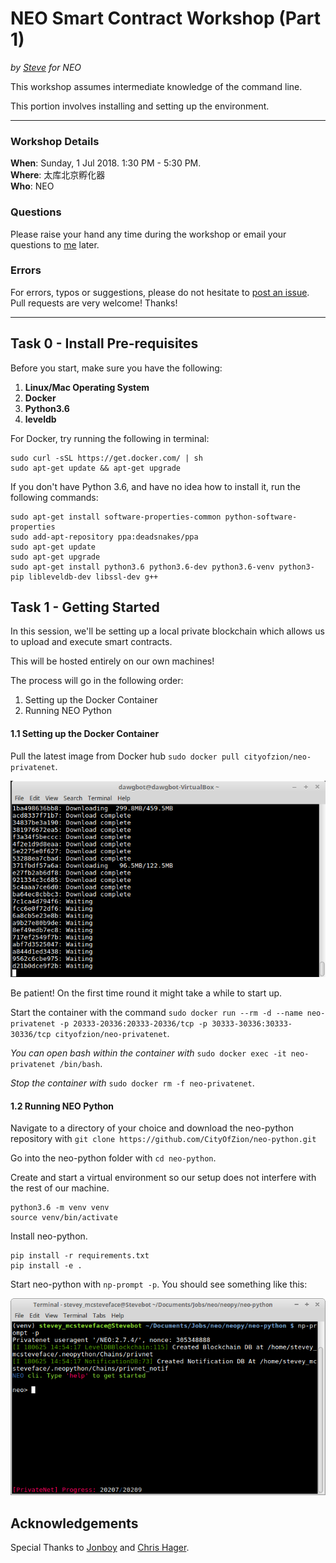
# NEO Smart Contract Workshop (Part 1)
*by [Steve](https://github.com/HandsomeJeff) for NEO*

This workshop assumes intermediate knowledge of the command line.

This portion involves installing and setting up the environment.
___

### Workshop Details
**When**: Sunday, 1 Jul 2018. 1:30 PM - 5:30 PM.</br>
**Where**: 太库北京孵化器</br>
**Who**: NEO

### Questions
Please raise your hand any time during the workshop or email your questions to [me](mailto:yefan0072001@gmail.com) later.

### Errors
For errors, typos or suggestions, please do not hesitate to [post an issue](https://github.com/HandsomeJeff/NEO-smart-contract-workshop). Pull requests are very welcome! Thanks!

___

## Task 0 - Install Pre-requisites
Before you start, make sure you have the following:
1. **Linux/Mac Operating System**
2. **Docker**
3. **Python3.6**
4. **leveldb**

For Docker, try running the following in terminal:
```
sudo curl -sSL https://get.docker.com/ | sh
sudo apt-get update && apt-get upgrade
```

If you don't have Python 3.6, and have no idea how to install it, run the following commands:
```
sudo apt-get install software-properties-common python-software-properties
sudo add-apt-repository ppa:deadsnakes/ppa
sudo apt-get update
sudo apt-get upgrade
sudo apt-get install python3.6 python3.6-dev python3.6-venv python3-pip libleveldb-dev libssl-dev g++
```


## Task 1 - Getting Started

In this session, we'll be setting up a local private blockchain which allows us to upload and execute smart contracts.

This will be hosted entirely on our own machines!

The process will go in the following order:
1. Setting up the Docker Container
2. Running NEO Python


#### 1.1 Setting up the Docker Container
Pull the latest image from Docker hub `sudo docker pull cityofzion/neo-privatenet`.

![docker pull](assets/docker_pull.png)

Be patient! On the first time round it might take a while to start up.

Start the container with the command
`sudo docker run --rm -d --name neo-privatenet -p 20333-20336:20333-20336/tcp -p 30333-30336:30333-30336/tcp cityofzion/neo-privatenet`.

*You can open bash within the container with* `sudo docker exec -it neo-privatenet /bin/bash`.

*Stop the container with* `sudo docker rm -f neo-privatenet`.

#### 1.2 Running NEO Python
Navigate to a directory of your choice and download the neo-python repository with `git clone https://github.com/CityOfZion/neo-python.git`

Go into the neo-python folder with `cd neo-python`.

Create and start a virtual environment so our setup does not interfere with the rest of our machine.
```
python3.6 -m venv venv
source venv/bin/activate
```

Install neo-python.
```
pip install -r requirements.txt
pip install -e .
```

Start neo-python with `np-prompt -p`.
You should see something like this:

![task 1 screenshot](assets/initialising.png)


## Acknowledgements

Special Thanks to [Jonboy](https://github.com/jonathanlimwj) and [Chris Hager](https://github.com/metachris).
